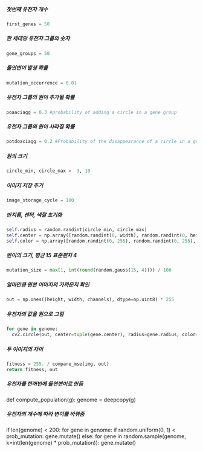 ##### 첫번째 유전자 개수
```python
first_genes = 50
```
##### 한 세대당 유전자 그룹의 숫자
```python
gene_groups = 50
```
##### 돌연변이 발생 확률
```python
mutation_occurrence = 0.01
```
##### 유전자 그룹의 원이 추가될 확률
```python
poaaciagg = 0.3 #probability of adding a circle in a gene group
```
##### 유전자 그룹의 원이 사라질 확률
```python
potdoaciagg = 0.2 #Probability of the disappearance of a circle in a gene group
```
##### 원의 크기
```python
circle_min, circle_max =  3, 10
```
##### 이미지 저장 주기
```python
image_storage_cycle = 100
```
##### 반지름, 센터, 색깔 초기화
```python
self.radius = random.randint(circle_min, circle_max)
self.center = np.array([random.randint(0, width), random.randint(0, height)])
self.color = np.array([random.randint(0, 255), random.randint(0, 255), random.randint(0, 255)])
```
##### 변이의 크기, 평균 15 표준편차 4
```python
mutation_size = max(1, int(round(random.gauss(15, 4)))) / 100
```
##### 얼마만큼 원본 이미지의 가까운지 확인
```python
out = np.ones((height, width, channels), dtype=np.uint8) * 255
```
##### 유전자의 값을 원으로 그림
```python
for gene in genome:
  cv2.circle(out, center=tuple(gene.center), radius=gene.radius, color=(int(gene.color[0]), int(gene.color[1]), int(gene.color[2])), thickness=-1)
```
##### 두 이미지의 차이
```python
fitness = 255. / compare_mse(img, out)
return fitness, out
```
##### 유전자를 한꺼번에 돌연변이로 만듬
def compute_population(g):
  genome = deepcopy(g)
  
##### 유전자의 개수에 따라 변이를 바꿔줌
  if len(genome) < 200:
    for gene in genome:
      if random.uniform(0, 1) < prob_mutation:
        gene.mutate()
  else:
    for gene in random.sample(genome, k=int(len(genome) * prob_mutation)):
      gene.mutate()




    
    
    
